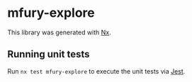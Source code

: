 # mfury-explore

This library was generated with [Nx](https://nx.dev).

## Running unit tests

Run `nx test mfury-explore` to execute the unit tests via [Jest](https://jestjs.io).
